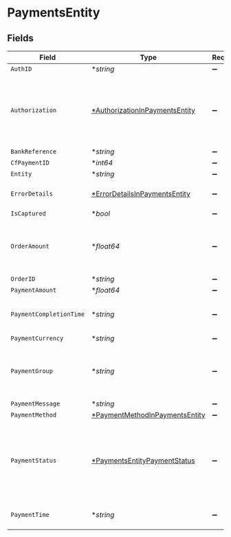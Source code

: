 # PaymentsEntity


## Fields

| Field                                                                                                                                   | Type                                                                                                                                    | Required                                                                                                                                | Description                                                                                                                             |
| --------------------------------------------------------------------------------------------------------------------------------------- | --------------------------------------------------------------------------------------------------------------------------------------- | --------------------------------------------------------------------------------------------------------------------------------------- | --------------------------------------------------------------------------------------------------------------------------------------- |
| `AuthID`                                                                                                                                | **string*                                                                                                                               | :heavy_minus_sign:                                                                                                                      | N/A                                                                                                                                     |
| `Authorization`                                                                                                                         | [*AuthorizationInPaymentsEntity](../../models/shared/authorizationinpaymentsentity.md)                                                  | :heavy_minus_sign:                                                                                                                      | The authorization details are present for payments which go through the preauthorization workflow. Or else this parameter will be null. |
| `BankReference`                                                                                                                         | **string*                                                                                                                               | :heavy_minus_sign:                                                                                                                      | N/A                                                                                                                                     |
| `CfPaymentID`                                                                                                                           | **int64*                                                                                                                                | :heavy_minus_sign:                                                                                                                      | N/A                                                                                                                                     |
| `Entity`                                                                                                                                | **string*                                                                                                                               | :heavy_minus_sign:                                                                                                                      | N/A                                                                                                                                     |
| `ErrorDetails`                                                                                                                          | [*ErrorDetailsInPaymentsEntity](../../models/shared/errordetailsinpaymentsentity.md)                                                    | :heavy_minus_sign:                                                                                                                      | The error details are present only for failed payments                                                                                  |
| `IsCaptured`                                                                                                                            | **bool*                                                                                                                                 | :heavy_minus_sign:                                                                                                                      | N/A                                                                                                                                     |
| `OrderAmount`                                                                                                                           | **float64*                                                                                                                              | :heavy_minus_sign:                                                                                                                      | Order amount can be different from payment amount if you collect service fee from the customer                                          |
| `OrderID`                                                                                                                               | **string*                                                                                                                               | :heavy_minus_sign:                                                                                                                      | N/A                                                                                                                                     |
| `PaymentAmount`                                                                                                                         | **float64*                                                                                                                              | :heavy_minus_sign:                                                                                                                      | N/A                                                                                                                                     |
| `PaymentCompletionTime`                                                                                                                 | **string*                                                                                                                               | :heavy_minus_sign:                                                                                                                      | This is the time when the payment reaches its terminal state                                                                            |
| `PaymentCurrency`                                                                                                                       | **string*                                                                                                                               | :heavy_minus_sign:                                                                                                                      | N/A                                                                                                                                     |
| `PaymentGroup`                                                                                                                          | **string*                                                                                                                               | :heavy_minus_sign:                                                                                                                      | Type of payment group. One of ['upi', 'card', 'app', 'netbanking', 'paylater', 'cardless_emi']                                          |
| `PaymentMessage`                                                                                                                        | **string*                                                                                                                               | :heavy_minus_sign:                                                                                                                      | N/A                                                                                                                                     |
| `PaymentMethod`                                                                                                                         | [*PaymentMethodInPaymentsEntity](../../models/shared/paymentmethodinpaymentsentity.md)                                                  | :heavy_minus_sign:                                                                                                                      | N/A                                                                                                                                     |
| `PaymentStatus`                                                                                                                         | [*PaymentsEntityPaymentStatus](../../models/shared/paymentsentitypaymentstatus.md)                                                      | :heavy_minus_sign:                                                                                                                      | The transaction status can be one of  ["SUCCESS", "NOT_ATTEMPTED", "FAILED", "USER_DROPPED", "VOID", "CANCELLED", "PENDING"]            |
| `PaymentTime`                                                                                                                           | **string*                                                                                                                               | :heavy_minus_sign:                                                                                                                      | This is the time when the payment was initiated                                                                                         |